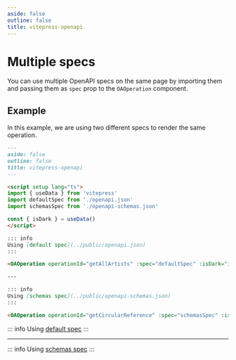 ```yaml
---
aside: false
outline: false
title: vitepress-openapi
---
```


# Multiple specs

You can use multiple OpenAPI specs on the same page by importing them and passing them as `spec` prop to the `OAOperation` component.

## Example

In this example, we are using two different specs to render the same operation.

```markdown
---
aside: false
outline: false
title: vitepress-openapi
---

<script setup lang="ts">
import { useData } from 'vitepress'
import defaultSpec from './openapi.json'
import schemasSpec from './openapi-schemas.json'

const { isDark } = useData()
</script>

::: info
Using [default spec](../public/openapi.json)
:::

<OAOperation operationId="getAllArtists" :spec="defaultSpec" :isDark="isDark" />

---

::: info
Using [schemas spec](../public/openapi-schemas.json)
:::

<OAOperation operationId="getCircularReference" :spec="schemasSpec" :isDark="isDark" />
```

<script setup lang="ts">
import { useData } from 'vitepress'
import defaultSpec from '../public/openapi.json'
import schemasSpec from '../public/openapi-schemas.json'

const { isDark } = useData()
</script>

::: info
Using [default spec](../public/openapi.json)
:::

<OAOperation operationId="getAllArtists" :spec="defaultSpec" :isDark="isDark" />

---

::: info
Using [schemas spec](../public/openapi-schemas.json)
:::

<OAOperation operationId="getCircularReference" :spec="schemasSpec" :isDark="isDark" />
